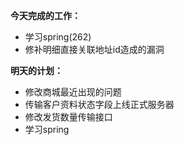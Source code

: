 **今天完成的工作：**
 
- 学习spring(262)
- 修补明细直接关联地址id造成的漏洞



**明天的计划：** 

- 修改商城最近出现的问题
- 传输客户资料状态字段上线正式服务器
- 修改发货数量传输接口
- 学习spring
